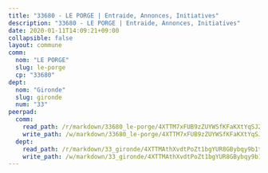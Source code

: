 ```yaml
---
title: "33680 - LE PORGE | Entraide, Annonces, Initiatives"
description: "33680 - LE PORGE | Entraide, Annonces, Initiatives"
date: 2020-01-11T14:09:21+09:00
collapsible: false
layout: commune
comm:
  nom: "LE PORGE"
  slug: le-porge
  cp: "33680"
dept:
  nom: "Gironde"
  slug: gironde
  num: "33"
peerpad:
  comm:
    read_path: /r/markdown/33680_le-porge/4XTTM7xFUB9zZUYWSfKFaKXtYqSJ2ivjMWrkkrsfC1eLrbxFx
    write_path: /w/markdown/33680_le-porge/4XTTM7xFUB9zZUYWSfKFaKXtYqSJ2ivjMWrkkrsfC1eLrbxFx-K3TgTuyuTc38DZrxAHdkCD6eiZLdvL9vJwyMBwkN3bkry86zk8ZyC5ocCT4dWg2w5G9dXUqQczDFqL9bTh7zhQ2Him98NBhjArhsWgMHjEVoi3YKnnCUpTtJCUJ4oBZquD6uLpS2
  dept:
    read_path: /r/markdown/33_gironde/4XTTMAthXvdtPoZt1bgYUR8GBybqy9b1tLUaaKDw5iKj57LRt
    write_path: /w/markdown/33_gironde/4XTTMAthXvdtPoZt1bgYUR8GBybqy9b1tLUaaKDw5iKj57LRt-K3TgU8ogmN5s8hbKrZhkV9P1KQiFepNWXjoYRvdMTW1jt7eRXTmrjG677tN9mcUTsALjzYGgb8mvcrYPJn2Jd8cTiBmF9aZcbgdcQL1kzCPJnSf6X8tpEcGPdTr5qT6cQqEpt6oQ
---
```


